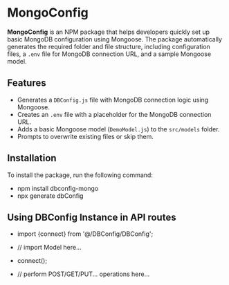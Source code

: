 # MongoConfig

**MongoConfig** is an NPM package that helps developers quickly set up basic MongoDB configuration using Mongoose. The package automatically generates the required folder and file structure, including configuration files, a `.env` file for MongoDB connection URL, and a sample Mongoose model.

## Features

- Generates a `DBConfig.js` file with MongoDB connection logic using Mongoose.
- Creates an `.env` file with a placeholder for the MongoDB connection URL.
- Adds a basic Mongoose model (`DemoModel.js`) to the `src/models` folder.
- Prompts to overwrite existing files or skip them.

## Installation

To install the package, run the following command:


- npm install dbconfig-mongo
- npx generate dbConfig

## Using DBConfig Instance in API routes

- import {connect} from '@/DBConfig/DBConfig';
- // import Model here...
- connect();

- // perform POST/GET/PUT... operations here...




